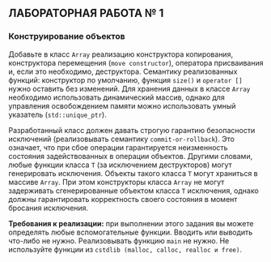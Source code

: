 ## ЛАБОРАТОРНАЯ РАБОТА № 1

### Конструирование объектов


Добавьте в класс ```Array``` реализацию конструктора копирования, конструктора перемещения (```move constructor```), оператора присваивания и, если это необходимо, деструктора. Семантику реализованных функций: конструктор по умолчанию, функция ```size()``` и ```operator []``` нужно оставить без изменений. Для хранения данных в классе ```Array``` необходимо использовать динамический массив, однако для управления освобождением памяти можно использовать умный указатель (```std::unique_ptr```).

Разработанный класс должен давать строгую гарантию безопасности исключений (реализовывать семантику ```commit-or-rollback```). Это означает, что при сбое операции гарантируется неизменность состояния задействованных в операции объектов. Другими словами, любые функции класса ```T``` (за исключением деструкторов) могут генерировать исключения. Объекты такого класса ```Т``` могут храниться в массиве ```Array```. При этом конструкторы класса ```Array``` не могут задерживать сгенерированные объектом класса ```T``` исключения, однако должны гарантировать корректность своего состояния в момент бросания исключения.

**Требования к реализации:** при выполнении этого задания вы можете определять любые вспомогательные функции. Вводить или выводить что-либо не нужно. Реализовывать функцию ```main``` не нужно. Не используйте функции из ```cstdlib (malloc, calloc, realloc и free)```.
